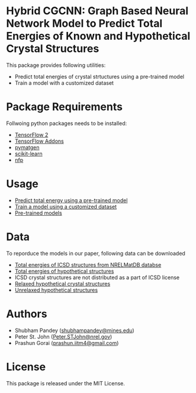 # Hybrid CGCNN: Graph Based Neural Network Model to Predict Total Energies of Known and Hypothetical Crystal Structures

This package provides following utilities:
* Predict total energies of crystal strtuctures using a pre-trained model
* Train a model with a customized dataset

# Package Requirements

Follwoing python packages needs to be installed:
* [TensorFlow 2](https://www.tensorflow.org/install)
* [TensorFlow Addons](https://www.tensorflow.org/addons/overview)
* [pymatgen](https://pymatgen.org/installation.html)
* [scikit-learn](https://scikit-learn.org/stable/install.html)
* [nfp](https://pypi.org/project/nfp/)

# Usage

* [Predict total energy using a pre-trained model](energy_prediction_demo)
* [Train a model using a customized dataset](train_model)
* [Pre-trained models](pretrained_models)

# Data

To reporduce the models in our paper, following data can be downloaded
* [Total energies of ICSD structures from NRELMatDB databse](nrelmatdb_icsd_energies.csv)
* [Total energies of hypothetical structures](hypothetical_structure_energies.csv)
* ICSD crystal structures are not distributed as a part of ICSD license
* [Relaxed hypothetical crystal structures](relaxed_hypothetical_structures.tar.gz)
* [Unrelaxed hypothetical structures](unrelaxed_hypothetical_structures.tar.gz)

# Authors

* Shubham Pandey (shubhampandey@mines.edu)
* Peter St. John (Peter.STJohn@nrel.gov)
* Prashun Gorai (prashun.iitm4@gmail.com)

# License

This package is released under the MIT License.
